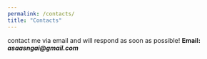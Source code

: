 ```yaml
---
permalink: /contacts/
title: "Contacts"
---
```

contact me via email and will respond as soon as possible!
**Email:** **_asaasngai@gmail.com_**
